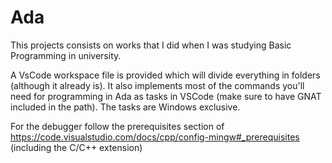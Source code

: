 # Ada
This projects consists on works that I did when I was studying Basic Programming in university.

A VsCode workspace file is provided which will divide everything in folders (although it already is). It also implements most of the commands you'll need for programming in Ada as tasks in VSCode (make sure to have GNAT included in the path). The tasks are Windows exclusive.

For the debugger follow the prerequisites section of https://code.visualstudio.com/docs/cpp/config-mingw#_prerequisites (including the C/C++ extension)
